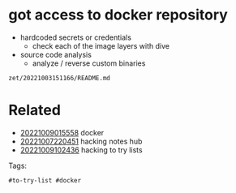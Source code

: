 # got access to docker repository
- hardcoded secrets or credentials
  - check each of the image layers with dive
- source code analysis
  - analyze / reverse custom binaries

` zet/20221003151166/README.md `

# Related

- [20221009015558](/zet/20221009015558/README.md) docker
- [20221007220451](/zet/20221007220451/README.md) hacking notes hub
- [20221009102436](/zet/20221009102436/README.md) hacking to try lists

Tags:

    #to-try-list #docker
